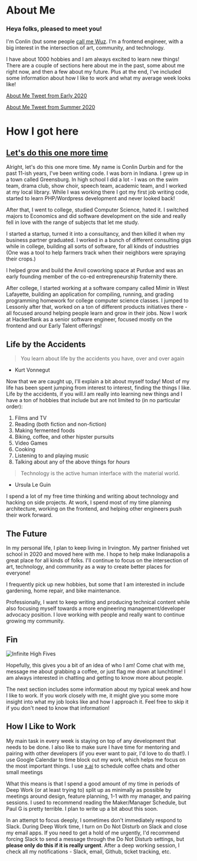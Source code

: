 
# About Me

### Heya folks, pleased to meet you!

I'm Conlin (but some people [call me Wuz](https://twitter.com/CallMeWuz). I'm a frontend engineer, with a big interest in the intersection of art, community, and technology.

I have about 1000 hobbies and I am always excited to learn new things! There are a couple of sections here about me in the past, some about me right now, and then a few about my future. Plus at the end, I've included some information about how I like to work and what my average week looks like!

[About Me Tweet from Early 2020](https://twitter.com/CallMeWuz/status/1212430217735819265?s=20)

[About Me Tweet from Summer 2020](https://twitter.com/CallMeWuz/status/1270737865899638787)

# How I got here

## [Let's do this one more time](https://www.youtube.com/watch?v=r-dAO5OenO8)

Alright, let's do this one more time. My name is Conlin Durbin and for the past 11-ish years, I've been writing code. I was born in Indiana. I grew up in a town called Greensburg. In high school I did a lot - I was on the swim team, drama club, show choir, speech team, academic team, and I worked at my local library. While I was working there I got my first job writing code, started to learn PHP/Wordpress development and never looked back!



After that, I went to college, studied Computer Science, hated it. I switched majors to Economics and did software development on the side and really fell in love with the range of subjects that let me study.

I started a startup, turned it into a consultancy, and then killed it when my business partner graduated. I worked in a bunch of different consulting gigs while in college, building all sorts of software, for all kinds of industries (One was a tool to help farmers track when their neighbors were spraying their crops.)

I helped grow and build the Anvil coworking space at Purdue and was an early founding member of the co-ed entrepreneurship fraternity there.

After college, I started working at a software company called Mimir in West Lafayette, building an application for compiling, running, and grading programming homework for college computer science classes. I jumped to Lessonly after that, worked on a ton of different products initiatives there - all focused around helping people learn and grow in their jobs. Now I work at HackerRank as a senior software engineer, focused mostly on the frontend and our Early Talent offerings!

## Life by the Accidents

> You learn about life by the accidents you have, over and over again
- Kurt Vonnegut

Now that we are caught up, I'll explain a bit about myself today! Most of my life has been spent jumping from interest to interest, finding the things I like. Life by the accidents, if you will.I am really into learning new things and I have a ton of hobbies that include but are not limited to (in no particular order):

1. Films and TV
2. Reading (both fiction and non-fiction)
3. Making fermented foods
4. Biking, coffee, and other hipster pursuits
5. Video Games
6. Cooking
7. Listening to and playing music
8. Talking about any of the above things for *hours*

> Technology is the active human interface with the material world.
- Ursula Le Guin

I spend a lot of my free time thinking and writing about technology and hacking on side projects. At work, I spend most of my time planning architecture, working on the frontend, and helping other engineers push their work forward.

## The Future

In my personal life, I plan to keep living in Irvington. My partner finished vet school in 2020 and moved here with me. I hope to help make Indianapolis a great place for all kinds of folks. I'll continue to focus on the intersection of art, technology, and community as a way to create better places for everyone! 

I frequently pick up new hobbies, but some that I am interested in include gardening, home repair, and bike maintenance.

Professionally, I want to keep writing and producing technical content while also focusing myself towards a more engineering management/developer advocacy position. I love working with people and really want to continue growing my community.

## Fin

![Infinite High Fives](https://i.imgur.com/JZszcEU.gif)

Hopefully, this gives you a bit of an idea of who I am! Come chat with me, message me about grabbing a coffee, or just flag me down at lunchtime! I am always interested in chatting and getting to know more about people.

The next section includes some information about my typical week and how I like to work. If you work closely with me, it might give you some more insight into what my job looks like and how I approach it. Feel free to skip it if you don't need to know that information!

## How I Like to Work



My main task in every week is staying on top of any development that needs to be done. I also like to make sure I have time for mentoring and pairing with other developers (if you ever want to pair, I'd love to do that!). I use Google Calendar to time block out my work, which helps me focus on the most important things. I use [x.ai](http://x.ai) to schedule coffee chats and other small meetings 

What this means is that I spend a good amount of my time in periods of Deep Work (or at least trying to) split up as minimally as possible by meetings around design, feature planning, 1-1 with my manager, and pairing sessions. I used to recommend reading the Maker/Manager Schedule, but Paul G is pretty terrible. I plan to write up a bit about this soon.

In an attempt to focus deeply, I sometimes don't immediately respond to Slack. During Deep Work time, I turn on Do Not Disturb on Slack and close my email apps. If you need to get a hold of me urgently, I'd recommend forcing Slack to send a message through the Do Not Disturb settings, but **please only do this if it is really urgent**. After a deep working session, I check all my notifications - Slack, email, Github, ticket tracking, etc.
